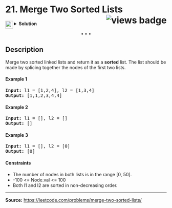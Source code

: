 <h1>
21. Merge Two Sorted Lists
<img src="https://tinyurl.com/598p4n9d" align="right" alt="views badge">
</h1>

<details>
<summary>
    <img src="https://git.io/JDE5D" height="24" align="left" alt="swift">
    <b>Solution</b>
</summary>

<br/>

```swift
class Solution {
    func mergeTwoLists(_ l1: ListNode?, _ l2: ListNode?) -> ListNode? {
        guard let l1 = l1 else { return l2 }
        guard let l2 = l2 else { return l1 }
        guard l1.val < l2.val else {
            l2.next = mergeTwoLists(l1, l2.next)
            return l2
        }
        l1.next = mergeTwoLists(l1.next, l2)
        return l1
    }
}
```

<p>
<a href="https://gist.github.com/asahiocean/918c730cfecff65c65c92174d2b14008">
<img src="https://git.io/JDNlC" alt="GitHub Gist" height="18" align="center">
</a>
<a href="https://leetcode.com/problems/merge-two-sorted-lists/discuss/1132854/">
<img src="https://git.io/JDSVA" alt="LeetCode Discuss" height="28" align="right">
</a>
</p>
    
</details>

<p align="center">• • •</p>

## Description

Merge two sorted linked lists and return it as a **sorted** list. The list should be made by splicing together the nodes of the first two lists.
 
#### Example 1

<pre>
<b>Input:</b> l1 = [1,2,4], l2 = [1,3,4]
<b>Output:</b> [1,1,2,3,4,4]
</pre>

#### Example 2

<pre>
<b>Input:</b> l1 = [], l2 = []
<b>Output:</b> []
</pre>

#### Example 3

<pre>
<b>Input:</b> l1 = [], l2 = [0]
<b>Output:</b> [0]
</pre>

#### Constraints

* The number of nodes in both lists is in the range [0, 50].
* -100 <= Node.val <= 100
* Both l1 and l2 are sorted in non-decreasing order.

---

**Source:** https://leetcode.com/problems/merge-two-sorted-lists/